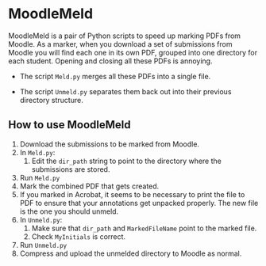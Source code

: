 # MoodleMeld

MoodleMeld is a pair of Python scripts to speed up marking PDFs from Moodle.
As a marker, when you download a set of submissions from Moodle you will find each one in its own PDF, grouped into one directory for each student. Opening and closing all these PDFs is annoying.

- The script `Meld.py` merges all these PDFs into a single file.

- The script `Unmeld.py` separates them back out into their previous directory structure.


## How to use MoodleMeld
1. Download the submissions to be marked from Moodle.
2. In `Meld.py`:
    1. Edit the `dir_path` string to point to the directory where the submissions are stored.
4. Run `Meld.py`
5. Mark the combined PDF that gets created.
6. If you marked in Acrobat, it seems to be necessary to print the file to PDF to ensure that your annotations get unpacked properly. The new file is the one you should unmeld.
7. In `Unmeld.py`:
    1. Make sure that `dir_path` and `MarkedFileName` point to the marked file.
    2. Check `MyInitials` is correct.
8. Run `Unmeld.py`
9. Compress and upload the unmelded directory to Moodle as normal.
